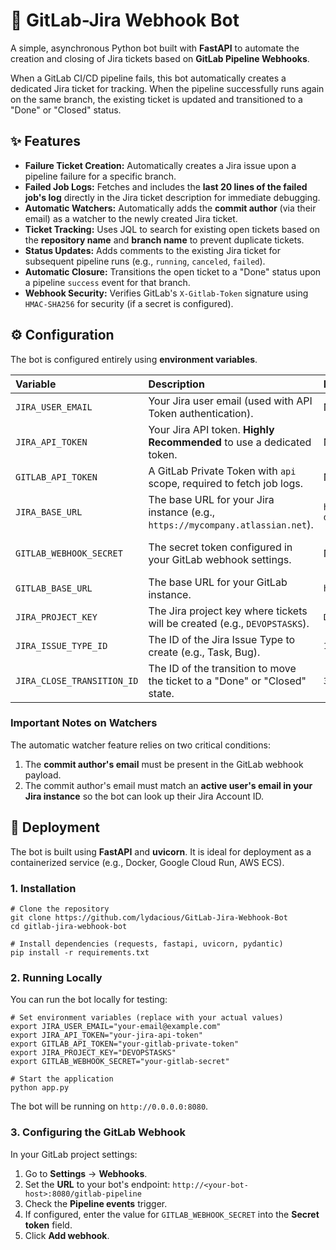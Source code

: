 # 🤖 GitLab-Jira Webhook Bot

A simple, asynchronous Python bot built with **FastAPI** to automate the creation and closing of Jira tickets based on **GitLab Pipeline Webhooks**.

When a GitLab CI/CD pipeline fails, this bot automatically creates a dedicated Jira ticket for tracking. When the pipeline successfully runs again on the same branch, the existing ticket is updated and transitioned to a "Done" or "Closed" status.

## ✨ Features

* **Failure Ticket Creation:** Automatically creates a Jira issue upon a pipeline failure for a specific branch.
* **Failed Job Logs:** Fetches and includes the **last 20 lines of the failed job's log** directly in the Jira ticket description for immediate debugging.
* **Automatic Watchers:** Automatically adds the **commit author** (via their email) as a watcher to the newly created Jira ticket.
* **Ticket Tracking:** Uses JQL to search for existing open tickets based on the **repository name** and **branch name** to prevent duplicate tickets.
* **Status Updates:** Adds comments to the existing Jira ticket for subsequent pipeline runs (e.g., `running`, `canceled`, `failed`).
* **Automatic Closure:** Transitions the open ticket to a "Done" status upon a pipeline `success` event for that branch.
* **Webhook Security:** Verifies GitLab's `X-Gitlab-Token` signature using `HMAC-SHA256` for security (if a secret is configured).

## ⚙️ Configuration

The bot is configured entirely using **environment variables**.

| Variable | Description | Default Value | Required |
| :--- | :--- | :--- | :--- |
| `JIRA_USER_EMAIL` | Your Jira user email (used with API Token authentication). | None | **Yes** |
| `JIRA_API_TOKEN` | Your Jira API token. **Highly Recommended** to use a dedicated token. | None | **Yes** |
| `GITLAB_API_TOKEN` | A GitLab Private Token with `api` scope, required to fetch job logs. | None | **Yes (for full functionality)** |
| `JIRA_BASE_URL` | The base URL for your Jira instance (e.g., `https://mycompany.atlassian.net`). | `https://your-domain.atlassian.net` | Yes |
| `GITLAB_WEBHOOK_SECRET` | The secret token configured in your GitLab webhook settings. | None | No (But recommended for security) |
| `GITLAB_BASE_URL` | The base URL for your GitLab instance. | `https://gitlab.com` | Yes |
| `JIRA_PROJECT_KEY` | The Jira project key where tickets will be created (e.g., `DEVOPSTASKS`). | `DEVOPSTASKS` | Yes |
| `JIRA_ISSUE_TYPE_ID` | The ID of the Jira Issue Type to create (e.g., Task, Bug). | `10001` | Yes |
| `JIRA_CLOSE_TRANSITION_ID`| The ID of the transition to move the ticket to a "Done" or "Closed" state. | `31` | Yes |

### Important Notes on Watchers

The automatic watcher feature relies on two critical conditions:

1.  The **commit author's email** must be present in the GitLab webhook payload.
2.  The commit author's email must match an **active user's email in your Jira instance** so the bot can look up their Jira Account ID.

## 🚀 Deployment

The bot is built using **FastAPI** and **uvicorn**. It is ideal for deployment as a containerized service (e.g., Docker, Google Cloud Run, AWS ECS).

### 1. Installation

```
# Clone the repository
git clone https://github.com/lydacious/GitLab-Jira-Webhook-Bot
cd gitlab-jira-webhook-bot

# Install dependencies (requests, fastapi, uvicorn, pydantic)
pip install -r requirements.txt
```
### 2. Running Locally

You can run the bot locally for testing:
```
# Set environment variables (replace with your actual values)
export JIRA_USER_EMAIL="your-email@example.com"
export JIRA_API_TOKEN="your-jira-api-token"
export GITLAB_API_TOKEN="your-gitlab-private-token"
export JIRA_PROJECT_KEY="DEVOPSTASKS"
export GITLAB_WEBHOOK_SECRET="your-gitlab-secret"

# Start the application
python app.py
```
The bot will be running on `http://0.0.0.0:8080`.

### 3. Configuring the GitLab Webhook

In your GitLab project settings:

1.  Go to **Settings** -> **Webhooks**.
2.  Set the **URL** to your bot's endpoint: `http://<your-bot-host>:8080/gitlab-pipeline`
3.  Check the **Pipeline events** trigger.
4.  If configured, enter the value for `GITLAB_WEBHOOK_SECRET` into the **Secret token** field.
5.  Click **Add webhook**.
